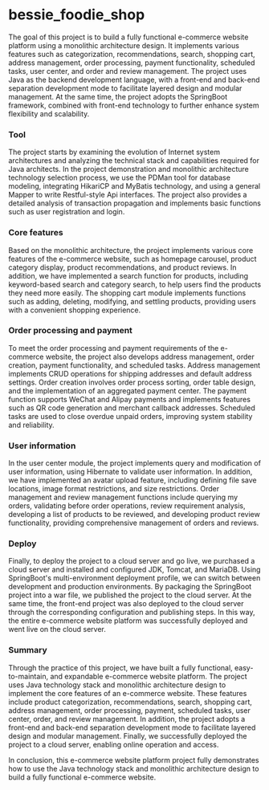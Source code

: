 # bessie_foodie_shop


The goal of this project is to build a fully functional e-commerce website platform using a monolithic architecture design. It implements various features such as categorization, recommendations, search, shopping cart, address management, order processing, payment functionality, scheduled tasks, user center, and order and review management. The project uses Java as the backend development language, with a front-end and back-end separation development mode to facilitate layered design and modular management. At the same time, the project adopts the SpringBoot framework, combined with front-end technology to further enhance system flexibility and scalability.

### Tool
The project starts by examining the evolution of Internet system architectures and analyzing the technical stack and capabilities required for Java architects. In the project demonstration and monolithic architecture technology selection process, we use the PDMan tool for database modeling, integrating HikariCP and MyBatis technology, and using a general Mapper to write Restful-style Api interfaces. The project also provides a detailed analysis of transaction propagation and implements basic functions such as user registration and login.

### Core features
Based on the monolithic architecture, the project implements various core features of the e-commerce website, such as homepage carousel, product category display, product recommendations, and product reviews. In addition, we have implemented a search function for products, including keyword-based search and category search, to help users find the products they need more easily. The shopping cart module implements functions such as adding, deleting, modifying, and settling products, providing users with a convenient shopping experience.

### Order processing and payment 
To meet the order processing and payment requirements of the e-commerce website, the project also develops address management, order creation, payment functionality, and scheduled tasks. Address management implements CRUD operations for shipping addresses and default address settings. Order creation involves order process sorting, order table design, and the implementation of an aggregated payment center. The payment function supports WeChat and Alipay payments and implements features such as QR code generation and merchant callback addresses. Scheduled tasks are used to close overdue unpaid orders, improving system stability and reliability.

### User information
In the user center module, the project implements query and modification of user information, using Hibernate to validate user information. In addition, we have implemented an avatar upload feature, including defining file save locations, image format restrictions, and size restrictions. Order management and review management functions include querying my orders, validating before order operations, review requirement analysis, developing a list of products to be reviewed, and developing product review functionality, providing comprehensive management of orders and reviews.

### Deploy
Finally, to deploy the project to a cloud server and go live, we purchased a cloud server and installed and configured JDK, Tomcat, and MariaDB. Using SpringBoot's multi-environment deployment profile, we can switch between development and production environments. By packaging the SpringBoot project into a war file, we published the project to the cloud server. At the same time, the front-end project was also deployed to the cloud server through the corresponding configuration and publishing steps. In this way, the entire e-commerce website platform was successfully deployed and went live on the cloud server.

### Summary 
Through the practice of this project, we have built a fully functional, easy-to-maintain, and expandable e-commerce website platform. The project uses Java technology stack and monolithic architecture design to implement the core features of an e-commerce website. These features include product categorization, recommendations, search, shopping cart, address management, order processing, payment, scheduled tasks, user center, order, and review management. In addition, the project adopts a front-end and back-end separation development mode to facilitate layered design and modular management. Finally, we successfully deployed the project to a cloud server, enabling online operation and access.

In conclusion, this e-commerce website platform project fully demonstrates how to use the Java technology stack and monolithic architecture design to build a fully functional e-commerce website.